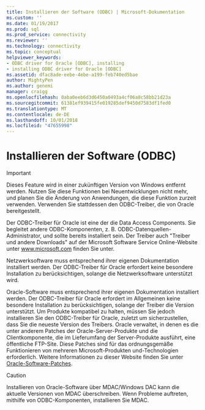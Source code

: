 ```yaml
---
title: Installieren der Software (ODBC) | Microsoft-Dokumentation
ms.custom: ''
ms.date: 01/19/2017
ms.prod: sql
ms.prod_service: connectivity
ms.reviewer: ''
ms.technology: connectivity
ms.topic: conceptual
helpviewer_keywords:
- ODBC driver for Oracle [ODBC], installing
- installing ODBC driver for Oracle [ODBC]
ms.assetid: dfac8ade-eebe-4ebe-a199-feb740ed5bae
author: MightyPen
ms.author: genemi
manager: craigg
ms.openlocfilehash: 0aba0eeb6d3d6450a0493a4cf06a8c58bb21d23a
ms.sourcegitcommit: 61381ef939415fe019285def9450d7583df1fed0
ms.translationtype: MT
ms.contentlocale: de-DE
ms.lasthandoff: 10/01/2018
ms.locfileid: "47655998"
---
```

# <a name="installing-the-software-odbc"></a>Installieren der Software (ODBC)
> [!IMPORTANT]  
>  Dieses Feature wird in einer zukünftigen Version von Windows entfernt werden. Nutzen Sie diese Funktionen bei Neuentwicklungen nicht mehr, und planen Sie die Änderung von Anwendungen, die diese Funktion zurzeit verwenden. Verwenden Sie stattdessen den ODBC-Treiber, die von Oracle bereitgestellt.  
  
 Der ODBC-Treiber für Oracle ist eine der die Data Access Components. Sie begleitet andere ODBC-Komponenten, z. B. ODBC-Datenquellen-Administrator, und sollte bereits installiert sein. Der Treiber auch "Treiber und andere Downloads" auf der Microsoft Software Service Online-Website unter www.microsoft.com finden Sie unter.  
  
 Netzwerksoftware muss entsprechend ihrer eigenen Dokumentation installiert werden. Der ODBC-Treiber für Oracle erfordert keine besondere Installation zu berücksichtigen, solange die Netzwerksoftware unterstützt wird.  
  
 Oracle-Software muss entsprechend ihrer eigenen Dokumentation installiert werden. Der ODBC-Treiber für Oracle erfordert im Allgemeinen keine besondere Installation zu berücksichtigen, solange der Treiber die Version unterstützt. Um Produkte kompatibel zu halten, müssen Sie jedoch installieren Sie den ODBC-Treiber für Oracle, zuletzt um sicherzustellen, dass Sie die neueste Version des Treibers. Oracle verwaltet, in denen es die unter anderem Patches der Oracle-Server-Produkte und die Clientkomponente, die im Lieferumfang der Server-Produkte ausführt, eine öffentliche FTP-Site. Diese Patches sind für das ordnungsgemäße Funktionieren von mehreren Microsoft-Produkten und-Technologien erforderlich. Weitere Informationen zu dieser Website finden Sie unter [Oracle-Software-Patches](../../odbc/microsoft/oracle-software-patches.md).  
  
> [!CAUTION]  
>  Installieren von Oracle-Software über MDAC/Windows DAC kann die aktuelle Versionen von MDAC überschreiben. Wenn Probleme auftreten, mithilfe von ODBC-Komponenten, installieren Sie MDAC.
